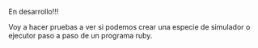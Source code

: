 
En desarrollo!!!

Voy a hacer pruebas a ver si podemos crear una especie
de simulador o ejecutor paso a paso de un programa ruby.

